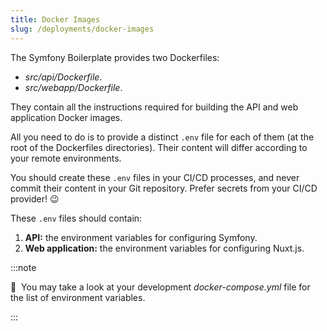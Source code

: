 ```yaml
---
title: Docker Images
slug: /deployments/docker-images
---
```


The Symfony Boilerplate provides two Dockerfiles:

* *src/api/Dockerfile*.
* *src/webapp/Dockerfile*.

They contain all the instructions required for building the API and web application Docker images.

All you need to do is to provide a distinct `.env` file for each of them (at the root of the Dockerfiles directories).
Their content will differ according to your remote environments. 

You should create these `.env` files in your CI/CD processes, and never commit their content in your Git repository.
Prefer secrets from your CI/CD provider! 😉

These `.env` files should contain:

1. **API:** the environment variables for configuring Symfony.
2. **Web application:** the environment variables for configuring Nuxt.js.

:::note

📣&nbsp;&nbsp;You may take a look at your development *docker-compose.yml* file for the list of environment variables.

::: 

